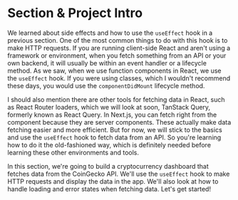 # Section & Project Intro

We learned about side effects and how to use the `useEffect` hook in a previous section. One of the most common things to do with this hook is to make HTTP requests. If you are running client-side React and aren't using a framework or environment, when you fetch something from an API or your own backend, it will usually be within an event handler or a lifecycle method. As we saw, when we use function components in React, we use the `useEffect` hook. If you were using classes, which I wouldn't recommend these days, you would use the `componentDidMount` lifecycle method.

I should also mention there are other tools for fetching data in React, such as React Router loaders, which we will look at soon, TanStack Query, formerly known as React Query. In Next.js, you can fetch right from the component because they are server components. These actually make data fetching easier and more efficient. But for now, we will stick to the basics and use the `useEffect` hook to fetch data from an API. So you're learning how to do it the old-fashioned way, which is definitely needed before learning these other environments and tools.

In this section, we're going to build a cryptocurrency dashboard that fetches data from the CoinGecko API. We'll use the `useEffect` hook to make HTTP requests and display the data in the app. We'll also look at how to handle loading and error states when fetching data. Let's get started!
